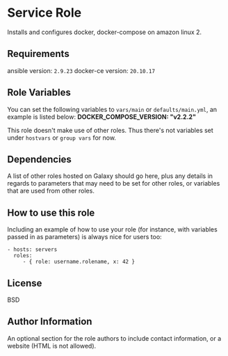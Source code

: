 Service Role
=========

Installs and configures docker, docker-compose on amazon linux 2.

Requirements
------------

ansible version: `2.9.23`
docker-ce version: `20.10.17`

Role Variables
--------------

You can set the following variables to `vars/main` or `defaults/main.yml`, an example is listed below:
**DOCKER_COMPOSE_VERSION: "v2.2.2"**

This role doesn't make use of other roles. Thus there's not variables set under `hostvars` or `group vars` for now.

Dependencies
------------

A list of other roles hosted on Galaxy should go here, plus any details in regards to parameters that may need to be set for other roles, or variables that are used from other roles.

How to use this role
----------------

Including an example of how to use your role (for instance, with variables passed in as parameters) is always nice for users too:

    - hosts: servers
      roles:
         - { role: username.rolename, x: 42 }

License
-------

BSD

Author Information
------------------

An optional section for the role authors to include contact information, or a website (HTML is not allowed).
